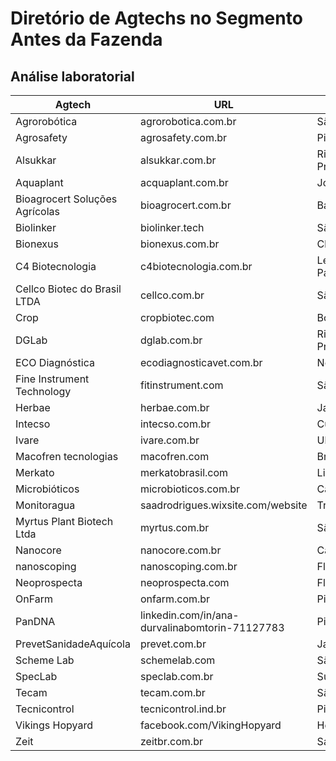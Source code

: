 # Diretório de Agtechs no Segmento Antes da Fazenda

## Análise laboratorial

| Agtech | URL | Cidade/UF |
|--|--|--|
| Agrorobótica | agrorobotica.com.br | São Carlos/SP |
| Agrosafety | agrosafety.com.br | Piracicaba/SP |
| Alsukkar | alsukkar.com.br | Ribeirão Preto/SP |
| Aquaplant | acquaplant.com.br | Joinville/SC |
| Bioagrocert Soluções Agrícolas | bioagrocert.com.br | Barretos/SP |
| Biolinker | biolinker.tech | São Paulo/SP |
| Bionexus | bionexus.com.br | Chapecó/SC |
| C4 Biotecnologia | c4biotecnologia.com.br | Lençóis Paulista/SP |
| Cellco Biotec do Brasil LTDA | cellco.com.br | São Carlos/SP |
| Crop | cropbiotec.com | Botucatu/SP |
| DGLab | dglab.com.br | Ribeirão Preto/SP |
| ECO Diagnóstica | ecodiagnosticavet.com.br | Nova Lima/MG |
| Fine Instrument Technology | fitinstrument.com | São Carlos/SP |
| Herbae | herbae.com.br | Jaboticabal/SP |
| Intecso | intecso.com.br | Curitiba/PR |
| Ivare | ivare.com.br | Uberlândia/MG |
| Macofren tecnologias | macofren.com | Brasília/DF |
| Merkato | merkatobrasil.com | Limeira/SP |
| Microbióticos | microbioticos.com.br | Campinas/SP |
| Monitoragua | saadrodrigues.wixsite.com/website | Tremembé/SP |
| Myrtus Plant Biotech Ltda | myrtus.com.br | São Paulo/SP |
| Nanocore | nanocore.com.br | Campinas/SP |
| nanoscoping | nanoscoping.com.br | Florianópolis/SC |
| Neoprospecta | neoprospecta.com | Florianópolis/SC |
| OnFarm | onfarm.com.br | Pirassununga/SP |
| PanDNA | linkedin.com/in/ana-durvalinabomtorin-71127783 | Piracicaba/SP |
| PrevetSanidadeAquícola | prevet.com.br | Jaboticabal/SP |
| Scheme Lab | schemelab.com | São Paulo/SP |
| SpecLab | speclab.com.br | Sumaré/SP |
| Tecam | tecam.com.br | São Paulo/SP |
| Tecnicontrol | tecnicontrol.ind.br | Piracicaba/SP |
| Vikings Hopyard | facebook.com/VikingHopyard | Holambra/SP |
| Zeit | zeitbr.com.br | Santa Maria/RS |